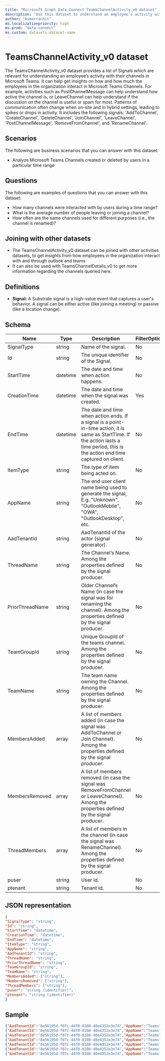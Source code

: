 ```yaml
---
title: "Microsoft Graph Data Connect TeamsChannelActivity_v0 dataset"
description: "Use this dataset to understand an employee’s activity with their channels in Microsoft Teams."
author: "kumarrachit"
ms.localizationpriority: high
ms.prod: "data-connect"
ms.custom: datasets:dataset-name
---
```


# TeamsChannelActivity_v0 dataset

The TeamsChannelActivity_v0 dataset provides a list of Signals which are relevant for understanding an employee’s activity with their channels in Microsoft Teams. It can help get insights on how and how much the employees in the organization interact in Microsoft Teams Channels. For example, activities such as PostChannelMessage can help understand how active the channel is, or LeaveChannel can help understand if the discussion on the channel is useful or spam for most. Patterns of communication often change when on-site and in hybrid settings, leading to spikes or drops in activity.  It includes the following signals: 'AddToChannel', 'CreateChannel', 'DeleteChannel', 'JoinChannel', 'LeaveChannel', 'PostChannelMessage', 'RemoveFromChannel', and 'RenameChannel'.  

## Scenarios

The following are business scenarios that you can answer with this dataset:

- Analyze Microsoft Teams Channels created or deleted by users in a particular time range 

## Questions

The following are examples of questions that you can answer with this dataset:

- How many channels were interacted with by users during a time range? 
- What is the average number of people leaving or joining a channel? 
- How often are the same channels used for different purposes (i.e., the channel is renamed)? 

## Joining with other datasets

- The TeamsChannelActivity_v0 dataset can be joined with other activities datasets, to get insights from how employees in the organization interact with and through outlook and teams 
- It can also be used with TeamsChannelDetails_v0 to get more information regarding the channels queried here.

## Definitions

- **Signal:**  A Substrate signal is a high-value event that captures a user's behavior. A signal can be either active (like joining a meeting) or passive (like a location change).


## Schema

| Name  | Type  |  Description  |  FilterOptions  |  FilterType  |
| ----------- | ----------- | ----------- | ----------- | ----------- |
| SignalType | string | Name of the signal. | No | None |
| Id | string | The unique identifier of the Signal. | No | None |
| StartTime | datetime | The date and time when action happens. | No | None |
| CreationTime | datetime | The date and time when the signal was created. | Yes | Date |
| EndTime | datetime | The date and time when action ends. If a signal is a point-in-time action, it is same as StartTime. If the action lasts a time period, this is the action end time captured on client. | No | None|
| ItemType | string | The type of item being acted on. | No | None |
| AppName | string | The end user client name being used to generate the signal, E.g. "Unknown", "OutlookMobile", "OWA", "OutlookDesktop", etc. | No | None |
| AadTenantId | string | AadTenantId of the actor (signal generator). | No | None |
| ThreadName | string | The Channel’s Name. Among the properties defined by the signal producer. | No | None |                
| PriorThreadName | string | Older Channel’s Name (in case the signal was for renaming the channel). Among the properties defined by the signal producer. | No |  None |               
| TeamGroupId | string | Unique GroupId of the teams channel. Among the properties defined by the signal producer. | No | None |                
| TeamName | string | The team name owning the Channel. Among the properties defined by the signal producer. | No | None |             
| MembersAdded | array | A list of members added (in case the signal was AddToChannel or Join Channel). Among the properties defined by the signal producer. | No | None |               
| MembersRemoved | array | A list of members removed (in case the signal was RemoveFromChannel or LeaveChannel). Among the properties defined by the signal producer. | No | None |        
| ThreadMembers | array | A list of members in the channel (in case the signal was RenameChannel). Among the properties defined by the signal producer. | No | None |
| puser | string | User id. | No  | None |
| ptenant | string |  Tenant id. | No | None |

## JSON representation

```json
{
"SignalType": "string", 
"Id": "string", 
"StartTime": "datetime", 
"CreationTime": "datetime", 
"EndTime": "datetime", 
"ItemType": "string", 
"AppName": "string", 
"AadTenantId": "string", 
"ThreadName": "string", 
"PriorThreadName": "string", 
"TeamGroupId": "string", 
"TeamName": "string", 
"MembersAdded": ["string"], 
"MembersRemoved": ["string"], 
"ThreadMembers": ["string"], 
"puser": "string (identifier)", 
"ptenant": "string (identifier)"
}
```

## Sample

```json
{"AadTenantId":"8e56195d-f07c-44f0-8108-40e4352e3e74","AppName":"Teams","CreationTime":"2023-05-04T11:55:05Z","TeamGroupId":"afe7d584-21bf-4ba0-8c7f-b775777e8b05","TeamName":"TestTeamMgdcIDC","ThreadName":"Test Channel IDC","EndTime":"2023-05-04T11:54:58Z","Id":"AAMkADJhOTdkOGViLWZjYzUtNDY0NS1hNGFkLWQxNjM0OTBiMmVkYgBGAAAAAABfknVfDfJURqxOuHBzEhFGBwCa8HKSWYdiSZsHkjRYM1qIAAAAAAEwAACa8HKSWYdiSZsHkjRYM1qIAAQm6lxUAAA=","ItemType":"Microsoft.OutlookServices.SignalItemType'Message'","SignalType":"PostChannelMessage","StartTime":"2023-05-04T11:54:58Z","ptenant":"8e56195d-f07c-44f0-8108-40e4352e3e74","puser":"e530bf91-e844-4369-a808-e0d12b1008cd"} 
{"AadTenantId":"8e56195d-f07c-44f0-8108-40e4352e3e74","AppName":"Teams","CreationTime":"2023-05-04T11:55:05Z","TeamGroupId":"afe7d584-21bf-4ba0-8c7f-b775777e8b05","TeamName":"TestTeamMgdcIDC","ThreadName":"Test Channel IDC","EndTime":"2023-05-04T11:54:58Z","Id":"AAMkADJhOTdkOGViLWZjYzUtNDY0NS1hNGFkLWQxNjM0OTBiMmVkYgBGAAAAAABfknVfDfJURqxOuHBzEhFGBwCa8HKSWYdiSZsHkjRYM1qIAAAAAAEwAACa8HKSWYdiSZsHkjRYM1qIAAQm6lxUAAA=","ItemType":"Microsoft.OutlookServices.SignalItemType'Message'","PriorThreadName":"TestChannel","ThreadMembers":[{"MemberId":"7bf2eacd-2037-43fa-8453-1547a8f81a24"}],"SignalType":"RenameChannel","StartTime":"2023-05-04T11:54:58Z","ptenant":"8e56195d-f07c-44f0-8108-40e4352e3e74","puser":"e530bf91-e844-4369-a808-e0d12b1008cd"} 
{"AadTenantId":"8e56195d-f07c-44f0-8108-40e4352e3e74","AppName":"Teams","CreationTime":"2023-05-04T12:20:38Z","TeamGroupId":"afe7d584-21bf-4ba0-8c7f-b775777e8b05","TeamName":"TestTeamMgdcIDC","ThreadName":"Test Channel IDC","EndTime":"2023-05-04T12:20:37Z","Id":"AAMkADJhOTdkOGViLWZjYzUtNDY0NS1hNGFkLWQxNjM0OTBiMmVkYgBGAAAAAABfknVfDfJURqxOuHBzEhFGBwCa8HKSWYdiSZsHkjRYM1qIAAAAAAEwAACa8HKSWYdiSZsHkjRYM1qIAAQm6lxbAAA=","ItemType":"Microsoft.OutlookServices.SignalItemType'Message'","SignalType":"PostChannelMessage","StartTime":"2023-05-04T12:20:37Z","ptenant":"8e56195d-f07c-44f0-8108-40e4352e3e74","puser":"e530bf91-e844-4369-a808-e0d12b1008cd"} 
{"AadTenantId":"8e56195d-f07c-44f0-8108-40e4352e3e74","AppName":"Teams","CreationTime":"2023-07-05T09:26:40Z","TeamGroupId":"afe7d584-21bf-4ba0-8c7f-b775777e8b05","TeamName":"TestTeamMgdcIDC","ThreadName":"General","EndTime":"2023-07-05T09:26:40Z","Id":"AAMkADJhOTdkOGViLWZjYzUtNDY0NS1hNGFkLWQxNjM0OTBiMmVkYgBGAAAAAABfknVfDfJURqxOuHBzEhFGBwCa8HKSWYdiSZsHkjRYM1qIAAAAAAEwAACa8HKSWYdiSZsHkjRYM1qIAARQA2tYAAA=","ItemType":"Microsoft.OutlookServices.SignalItemType'Message'","SignalType":"PostChannelMessage","StartTime":"2023-07-05T09:26:40Z","ptenant":"8e56195d-f07c-44f0-8108-40e4352e3e74","puser":"e530bf91-e844-4369-a808-e0d12b1008cd"} 
{"AadTenantId":"8e56195d-f07c-44f0-8108-40e4352e3e74","AppName":"Teams","CreationTime":"2023-05-04T12:26:01Z","TeamGroupId":"afe7d584-21bf-4ba0-8c7f-b775777e8b05","TeamName":"TestTeamMgdcIDC","ThreadName":"Test Channel IDC","EndTime":"2023-05-04T12:26:00Z","Id":"AAMkADFjYzNiNzcyLWIxNWYtNDQ4YS05MjAzLTU3NjBjN2ZlMWZiYQBGAAAAAADcOaVTrgWQTL7XPjfiGreRBwCHF_h-35jESpfQ5Ec6ha4pAAAAAAEuAACHF_h-35jESpfQ5Ec6ha4pAAAbcTlzAAA=","ItemType":"Microsoft.OutlookServices.SignalItemType'Message'","SignalType":"PostChannelMessage","StartTime":"2023-05-04T12:26:00Z","ptenant":"8e56195d-f07c-44f0-8108-40e4352e3e74","puser":"84f6a146-aa67-48d6-b015-785762c6d7c5"} 
{"AadTenantId":"8e56195d-f07c-44f0-8108-40e4352e3e74","AppName":"Teams","CreationTime":"2023-06-27T06:57:02Z","MembersAdded":[{"MemberId":"7bf2eacd-2037-43fa-8453-1547a8f81a24"}],"TeamGroupId":"943ecd15-a954-40a7-9d00-3224d21dc470","TeamName":"","ThreadName":"channel4public","EndTime":"2023-06-27T06:57:02Z","Id":"AAMkAGY0NDE1MGEzLWZmN2ItNGY1MC1hMjJlLWM3MjEwODQ3ZjA2MwBGAAAAAABSt04ZAKCLTogyMCRWtPw7BwBm59ZvDm5GRolPAkzaWd0HAAAAAAEqAABm59ZvDm5GRolPAkzaWd0HAARHmVtGAAA=","ItemType":"Microsoft.OutlookServices.SignalItemType'Channel'","SignalType":"AddToChannel","StartTime":"2023-06-27T06:57:02Z","ptenant":"8e56195d-f07c-44f0-8108-40e4352e3e74","puser":"7bf2eacd-2037-43fa-8453-1547a8f81a24"} 
{"AadTenantId":"8e56195d-f07c-44f0-8108-40e4352e3e74","AppName":"Teams","CreationTime":"2023-05-04T11:55:05Z","TeamGroupId":"afe7d584-21bf-4ba0-8c7f-b775777e8b05","TeamName":"TestTeamMgdcIDC","ThreadName":"Test Channel IDC","EndTime":"2023-05-04T11:54:58Z","Id":"AAMkADJhOTdkOGViLWZjYzUtNDY0NS1hNGFkLWQxNjM0OTBiMmVkYgBGAAAAAABfknVfDfJURqxOuHBzEhFGBwCa8HKSWYdiSZsHkjRYM1qIAAAAAAEwAACa8HKSWYdiSZsHkjRYM1qIAAQm6lxUAAA=","ItemType":"Microsoft.OutlookServices.SignalItemType'Message'","MembersRemoved":[{"MemberId":"7bf2eacd-2037-43fa-8453-1547a8f81a24"}],"SignalType":"RemoveFromChannel","StartTime":"2023-05-04T11:54:58Z","ptenant":"8e56195d-f07c-44f0-8108-40e4352e3e74","puser":"e530bf91-e844-4369-a808-e0d12b1008cd"} 
```
